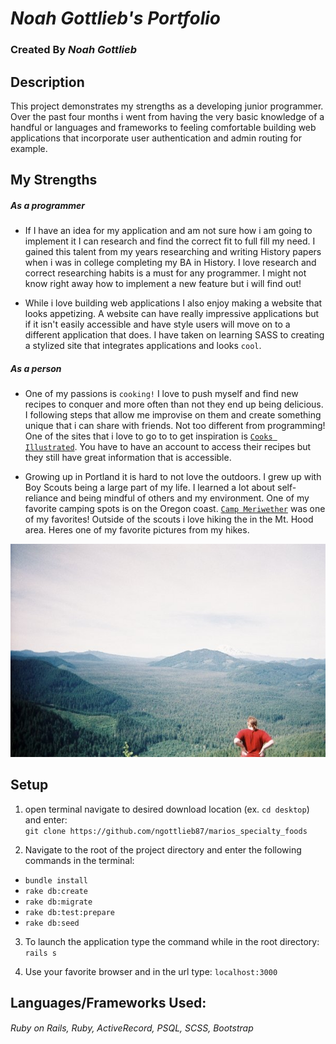 # _Noah Gottlieb's Portfolio_
### Created By _Noah Gottlieb_

## Description

This project demonstrates my strengths as a developing junior programmer. Over the past four months i went from having the very basic knowledge of a handful or languages and frameworks to feeling comfortable building web applications that incorporate user authentication and admin routing for example.

## My Strengths
##### As a programmer
  * If I have an idea for my application and am not sure how i am going to implement it I can research and find the correct fit to full fill my need. I gained this talent from my years researching and writing History papers when i was in college completing my BA in History. I love research and correct researching habits is a must for any programmer. I might not know right away how to implement a new feature but i will find out!

  * While i love building web applications I also enjoy making a website that looks appetizing. A website can have really impressive applications but if it isn't easily accessible and have style users will move on to a different application that does. I have taken on learning SASS to creating a stylized site that integrates applications and looks `cool`.
##### As a person
  * One of my passions is `cooking!` I love to push myself and find new recipes to conquer and more often than not they end up being delicious. I following steps that allow me improvise on them and create something unique that i can share with friends. Not too different from programming! One of the sites that i love to go to to get inspiration is [`Cooks Illustrated`](https://www.cooksillustrated.com/). You have to have an account to access their recipes but they still have great information that is accessible.

  * Growing up in Portland it is hard to not love the outdoors. I grew up with Boy Scouts being a large part of my life. I learned a lot about self-reliance and being mindful of others and my environment. One of my favorite camping spots is on the Oregon coast. [`Camp Meriwether`](https://www.google.com/maps/place/Camp+Meriwether,+BSA/@45.3214613,-123.9549091,15z/data=!4m12!1m6!3m5!1s0x0:0xedf96648c1db171f!2sCamp+Meriwether!8m2!3d45.3275865!4d-123.9426353!3m4!1s0x54ead91d9de70711:0x7f8afdebe998adb3!8m2!3d45.3169542!4d-123.9624926) was one of my favorites! Outside of the scouts i love hiking the in the Mt. Hood area. Heres one of my favorite pictures from my hikes.

  ![Picture From Huckleberry Mt.](app/assets/images/huckleberry.jpg)

## Setup

1. open terminal navigate to desired download location (ex. `cd desktop`) and enter: </br>`git clone https://github.com/ngottlieb87/marios_specialty_foods`

2. Navigate to the root of the project directory and enter the following commands in the terminal:
  * `bundle install`
  * `rake db:create`
  * `rake db:migrate`
  * `rake db:test:prepare`
  * `rake db:seed`

3. To launch the application type the command while in the root directory:
  <br>`rails s`

4. Use your favorite browser and in the url type: `localhost:3000`


## Languages/Frameworks Used:

  ###### _Ruby on Rails, Ruby, ActiveRecord, PSQL, SCSS, Bootstrap_

